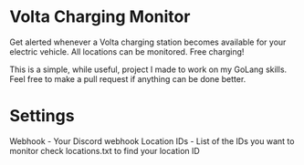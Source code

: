 # Volta Charging Monitor
Get alerted whenever a Volta charging station becomes available for your electric vehicle. All locations can be monitored. Free charging!

This is a simple, while useful, project I made to work on my GoLang skills. Feel free to make a pull request if anything can be done better.

# Settings
Webhook - Your Discord webhook
Location IDs - List of the IDs you want to monitor check locations.txt to find your location ID
